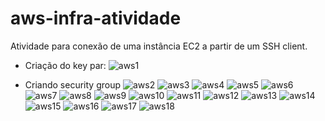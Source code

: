 # aws-infra-atividade

Atividade para conexão de uma instância EC2 a partir de um SSH client.

- Criação do key par:
![aws1](Atvd_images/aws1.png)

- Criando security group
![aws2](Atvd_images/aws2.png)
![aws3](Atvd_images/aws3.png)
![aws4](Atvd_images/aws4.png)
![aws5](Atvd_images/aws5.png)
![aws6](Atvd_images/aws6.png)
![aws7](Atvd_images/aws7.png)
![aws8](Atvd_images/aws8.png)
![aws9](Atvd_images/aws9.png)
![aws10](Atvd_images/aws10.png)
![aws11](Atvd_images/aws11.png)
![aws12](Atvd_images/aws12.png)
![aws13](Atvd_images/aws13.png)
![aws14](Atvd_images/aws14.png)
![aws15](Atvd_images/aws15.png)
![aws16](Atvd_images/aws16.png)
![aws17](Atvd_images/aws17.png)
![aws18](Atvd_images/aws18.png)

